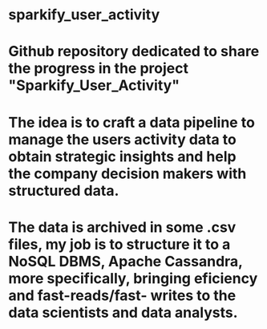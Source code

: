 # sparkify_user_activity
# Github repository dedicated to share the progress in the project "Sparkify_User_Activity"
# The idea is to craft a data pipeline to manage the users activity data to obtain strategic insights and help the company decision makers with structured data.
# The data is archived in some .csv files, my job is to structure it to a NoSQL DBMS, Apache Cassandra, more specifically, bringing eficiency and fast-reads/fast-      writes to the data scientists and data analysts.
